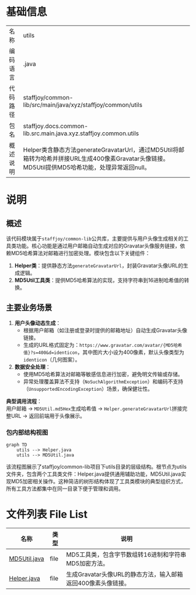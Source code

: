 # 基础信息

|      |      |
|------|------|
| 名称 | utils |
| 编码语言 | .java |
| 代码路径 | staffjoy/common-lib/src/main/java/xyz/staffjoy/common/utils |
| 包名 | staffjoy.docs.common-lib.src.main.java.xyz.staffjoy.common.utils |
| 概述说明 | Helper类含静态方法generateGravatarUrl，通过MD5Util将邮箱转为哈希并拼接URL生成400像素Gravatar头像链接。MD5Util提供MD5哈希功能，处理异常返回null。 |

# 说明

## 概述  
该代码模块属于`staffjoy/common-lib`公共库，主要提供与用户头像生成相关的工具类功能。核心功能是通过用户邮箱自动生成对应的Gravatar头像服务链接，依赖MD5哈希算法对邮箱进行加密处理。模块包含以下关键组件：  
1. **Helper类**：提供静态方法`generateGravatarUrl`，封装Gravatar头像URL的生成逻辑。  
2. **MD5Util工具类**：提供MD5哈希算法的实现，支持字符串到16进制哈希值的转换。  

## 主要业务场景  
1. **用户头像动态生成**：  
   - 根据用户邮箱（如注册或登录时提供的邮箱地址）自动生成Gravatar头像链接。  
   - 生成的URL格式固定为：`https://www.gravatar.com/avatar/{MD5哈希值}?s=400&d=identicon`，其中图片大小设为400像素，默认头像类型为`identicon`（几何图案）。  
2. **数据安全处理**：  
   - 使用MD5哈希算法对邮箱等敏感信息进行加密，避免明文传输或存储。  
   - 异常处理覆盖算法不支持（`NoSuchAlgorithmException`）和编码不支持（`UnsupportedEncodingException`）场景，确保健壮性。  

**典型调用流程**：  
用户邮箱 → `MD5Util.md5Hex`生成哈希值 → `Helper.generateGravatarUrl`拼接完整URL → 返回前端用于头像展示。


### 包内部结构视图

```mermaid
graph TD
    utils --> Helper.java
    utils --> MD5Util.java
```

该流程图展示了staffjoy/common-lib项目下utils目录的层级结构。根节点为utils文件夹，包含两个工具类文件：Helper.java提供通用辅助功能，MD5Util.java实现MD5加密相关操作。这种简洁的树形结构体现了工具类模块的典型组织方式，所有工具方法都集中在同一目录下便于管理和调用。

# 文件列表 File List

| 名称   | 类型  | 说明 |
|-------|------|-------------|
| [MD5Util.java](MD5Util.md) | file | MD5工具类，包含字节数组转16进制和字符串MD5加密方法。 |
| [Helper.java](Helper.md) | file | 生成Gravatar头像URL的静态方法，输入邮箱返回400像素头像链接。 |


